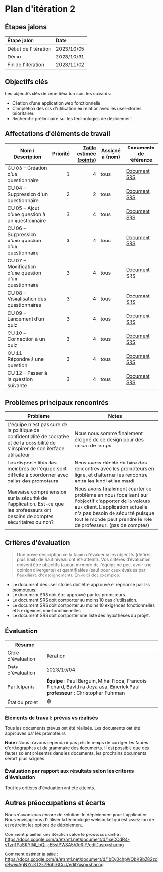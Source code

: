 # Plan d'itération 2

## Étapes jalons

| Étape jalon          | Date       |
| :------------------- | :--------- |
| Début de l'itération | 2023/10/05 |
| Démo                 | 2023/10/31 |
| Fin de l'itération   | 2023/11/02 |

## Objectifs clés

Les objectifs clés de cette itération sont les suivants:

-   Céation d'une application web fonctionnelle
-   Complétion des cas d'utilisation en relation avec les user-stories prioritaires
-   Recherche préliminaire sur les technologies de déploiement

## Affectations d'éléments de travail

| Nom / Description                                      | Priorité | [Taille estimée (points)](#commentEstimer 'Comment estimer?') | Assigné à (nom) | Documents de référence                         |
| ------------------------------------------------------ | -------: | ------------------------------------------------------------: | --------------- | ---------------------------------------------- |
| CU 03 – Création d’un questionnaire                    |        1 |                                                             4 | tous            | [Document SRS](./documentation/SRS-PFE004.pdf) |
| CU 04 – Suppression d'un questionnaire                 |        2 |                                                             2 | tous            | [Document SRS](./documentation/SRS-PFE004.pdf) |
| CU 05 – Ajout d’une question à un questionnaire        |        3 |                                                             4 | tous            | [Document SRS](./documentation/SRS-PFE004.pdf) |
| CU 06 – Suppression d’une question d’un questionnaire  |        3 |                                                             4 | tous            | [Document SRS](./documentation/SRS-PFE004.pdf) |
| CU 07 – Modification d’une question d’un questionnaire |        3 |                                                             4 | tous            | [Document SRS](./documentation/SRS-PFE004.pdf) |
| CU 08 – Visualisation des questionnaires               |        3 |                                                             4 | tous            | [Document SRS](./documentation/SRS-PFE004.pdf) |
| CU 09 – Lancement d’un quiz                            |        3 |                                                             4 | tous            | [Document SRS](./documentation/SRS-PFE004.pdf) |
| CU 10 – Connection à un quiz                           |        3 |                                                             4 | tous            | [Document SRS](./documentation/SRS-PFE004.pdf) |
| CU 11 – Répondre à une question                        |        3 |                                                             4 | tous            | [Document SRS](./documentation/SRS-PFE004.pdf) |
| CU 12 – Passer à la question suivante                  |        3 |                                                             4 | tous            | [Document SRS](./documentation/SRS-PFE004.pdf) |

## Problèmes principaux rencontrés

| Problème                                                                                                                               | Notes                                                                                                                                                                                                                                         |
| -------------------------------------------------------------------------------------------------------------------------------------- | --------------------------------------------------------------------------------------------------------------------------------------------------------------------------------------------------------------------------------------------- |
| L'équipe n'est pas sure de la politique de confidentialité de socrative et de la possibilité de s'inspirer de son iterface utilisateur | Nous nous somme finalement éloigné de ce design pour des raison de temps                                                                                                                                                                      |
| Les disponibilités des membres de l'équipe sont difficile à coordonner avec celles des promoteurs.                                     | Nous avons décidé de faire des rencontres avec les promoteurs en ligne, et d'alterner les rencontre entre les lundi et les mardi                                                                                                              |
| Mauvaise compréhension sur la sécurité de l'application. Est-ce que les professeurs ont besoins de comptes sécuritaires ou non?        | Nous avons finalement écarter ce problème en nous focalisant sur l'objectif d'apporter de la valeurs aux client. L'application actuelle n'a pas besoin de sécurité puisque tout le monde peut prendre le role de professeur. (pas de comptes) |

## Critères d'évaluation

> Une brève description de la façon d'évaluer si les objectifs (définis plus haut) de haut niveau ont été atteints.
> Vos critères d'évaluation doivent être objectifs (aucun membre de l'équipe ne peut avoir une opinion divergente) et quantifiables (sauf pour ceux évalués par l'auxiliaire d'enseignement). En voici des exemples:

-   Le document des user stories doit être approuvé et repriorisé par les promoteurs.
-   Le document SRS doit être approuvé par les promoteurs.
-   Le document SRS doit comporter au moins 10 cas d'utilisation.
-   Le document SRS doit comporter au moins 10 exigences fonctionnelles et 5 exigences non-fonctionnelles.
-   Le document SRS doit comporter une liste des hypothèses du projet.

## Évaluation

| Résumé             |                                                                                                                                    |
| ------------------ | ---------------------------------------------------------------------------------------------------------------------------------- |
| Cible d'évaluation | Itération                                                                                                                          |
| Date d'évaluation  | 2023/10/04                                                                                                                         |
| Participants       | **Équipe** : Paul Berguin, Mihai Floca, Francois Richard, Bavithra Jeyarasa, Emerick Paul<br> **professeur** : Christopher Fuhrman |
| État du projet     | 🟢                                                                                                                                 |

### Éléments de travail: prévus vs réalisés

Tous les documents prévus ont été réalisés. Les documents ont été approuvés par les promoteurs.

**Note :** Nous n'avons cependant pas pris le temps de corriger les fautes d'orthographes et de grammaire des documents. Il est possible que des fautes soient présentes dans les documents, les prochains documents seront plus soignés.

### Évaluation par rapport aux résultats selon les critères d'évaluation

Tout les critères d'évaluation ont été atteints.

## Autres préoccupations et écarts

Nous n'avons pas encore de solution de déploiement pour l'application. Nous envisageons d'utiliser la technologie websocket qui est assez lourde et restreint les options de déploiement.

<a name="commentPlanifier">Comment planifier une itération selon le
processus unifié :</a>
<https://docs.google.com/a/etsmtl.net/document/d/1xeCCdR4-sTznTPaSKYIl4l_bQi-gE5stPWSA5VArRlY/edit?usp=sharing>

<a name="commentEstimer">Comment estimer la taille :</a>
<https://docs.google.com/a/etsmtl.net/document/d/1bDy0chpWQbK9bZ82zdsBweuAgNYni3T2k79xihr6CuU/edit?usp=sharing>
